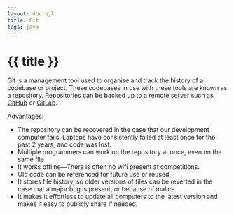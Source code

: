 ```yaml
---
layout: doc.njk
title: Git
tags: java
---
```


# {{ title }}

Git is a management tool used to organise and track the history of a codebase or project. These codebases in use with these tools are known as a repository. Repositories can be backed up to a remote server such as [GitHub](https://github.com) or [GitLab](https://gitlab.com).

Advantages:

- The repository can be recovered in the case that our development computer fails. Laptops have consistently failed at least once for the past 2 years, and code was lost.
- Multiple programmers can work on the repository at once, even on the same file
- It works offline&mdash;There is often no wifi present at competitions.
- Old code can be referenced for future use or reused.
- It stores file history, so older versions of files can be reverted in the case that a major bug is present, or because of malice.
- It makes it effortless to update all computers to the latest version and makes it easy to publicly share if needed.
